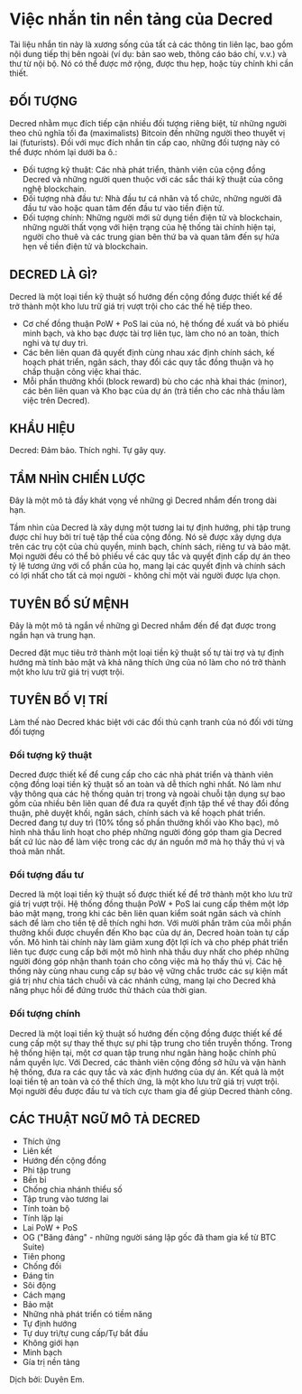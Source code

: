 # Việc nhắn tin nền tảng của Decred
 
Tài liệu nhắn tin này là xương sống của tất cả các thông tin liên lạc, bao gồm nội dung tiếp thị bên ngoài (ví dụ: bản sao web, thông cáo báo chí, v.v.) và thư từ nội bộ. Nó có thể được mở rộng, được thu hẹp, hoặc tùy chỉnh khi cần thiết.
 
 
## ĐỐI TƯỢNG
 
Decred nhằm mục đích tiếp cận nhiều đối tượng riêng biệt, từ những người theo chủ nghĩa tối đa (maximalists) Bitcoin đến những người theo thuyết vị lai (futurists). Đối với mục đích nhắn tin cấp cao, những đối tượng này có thể được nhóm lại dưới ba ô.:
 
* Đối tượng kỹ thuật: Các nhà phát triển, thành viên của cộng đồng Decred và những người quen thuộc với các sắc thái kỹ thuật của công nghệ blockchain.
* Đối tượng nhà đầu tư: Nhà đầu tư cá nhân và tổ chức, những người đã đầu tư vào hoặc quan tâm đến đầu tư vào tiền điện tử.
* Đối tượng chính: Những người mới sử dụng tiền điện tử và blockchain, những người thất vọng với hiện trạng của hệ thống tài chính hiện tại, người cho thuê và các trung gian bên thứ ba và quan tâm đến sự hứa hẹn về tiền điện tử và blockchain.
 
## DECRED LÀ GÌ?
 
Decred là một loại tiền kỹ thuật số hướng đến cộng đồng được thiết kế để trở thành một kho lưu trữ giá trị vượt trội cho các thế hệ tiếp theo.
* Cơ chế đồng thuận PoW + PoS lai của nó, hệ thống đề xuất và bỏ phiếu minh bạch, và kho bạc được tài trợ liên tục, làm cho nó an toàn, thích nghi và tự duy trì.
* Các bên liên quan đã quyết định cùng nhau xác định chính sách, kế hoạch phát triển, ngân sách, thay đổi các quy tắc đồng thuận và họ chấp thuận công việc khai thác.
* Mỗi phần thưởng khối (block reward) bù cho các nhà khai thác (minor), các bên liên quan và Kho bạc của dự án (trả tiền cho các nhà thầu làm việc trên Decred).
 
 
## KHẨU HIỆU
Decred: Đảm bảo. Thích nghi. Tự gây quy.
 
## TẦM NHÌN CHIẾN LƯỢC
Đây là một mô tả đầy khát vọng về những gì Decred nhắm đến trong dài hạn.

Tầm nhìn của Decred là xây dựng một tương lai tự định hướng, phi tập trung được chỉ huy bởi trí tuệ tập thể của cộng đồng. Nó sẽ được xây dựng dựa trên các trụ cột của chủ quyền, minh bạch, chính sách, riêng tư và bảo mật. Mọi người đều có thể bỏ phiếu về các quy tắc và quyết định cấp dự án theo tỷ lệ tương ứng với cổ phần của họ, mang lại các quyết định và chính sách có lợi nhất cho tất cả mọi người - không chỉ một vài người được lựa chọn.
 
## TUYÊN BỐ SỨ MỆNH
 
Đây là một mô tả ngắn về những gì Decred nhắm đến để đạt được trong ngắn hạn và trung hạn.
 
Decred đặt mục tiêu trở thành một loại tiền kỹ thuật số tự tài trợ và tự định hướng mà tính bảo mật và khả năng thích ứng của nó làm cho nó trở thành một kho lưu trữ giá trị vượt trội.

## TUYÊN BỐ VỊ TRÍ
Làm thế nào Decred khác biệt với các đối thủ cạnh tranh của nó đối với từng đối tượng
 
### Đối tượng kỹ thuật
Decred được thiết kế để cung cấp cho các nhà phát triển và thành viên cộng đồng loại tiền kỹ thuật số an toàn và dễ thích nghi nhất. Nó làm như vậy thông qua các hệ thống quản trị trong và ngoài chuỗi tận dụng sự bao gồm của nhiều bên liên quan để đưa ra quyết định tập thể về thay đổi đồng thuận, phê duyệt khối, ngân sách, chính sách và kế hoạch phát triển. Decred đang tự duy trì (10% tổng số phần thưởng khối vào Kho bạc), mô hình nhà thầu linh hoạt cho phép những người đóng góp tham gia Decred bất cứ lúc nào để làm việc trong các dự án nguồn mở mà họ thấy thú vị và thoả mãn nhất.
 
### Đối tượng đầu tư
Decred là một loại tiền kỹ thuật số được thiết kế để trở thành một kho lưu trữ giá trị vượt trội. Hệ thống đồng thuận PoW + PoS lai cung cấp thêm một lớp bảo mật mạng, trong khi các bên liên quan kiểm soát ngân sách và chính sách để làm cho tiền tệ dễ thích nghi hơn. Với mười phần trăm của mỗi phần thưởng khối được chuyển đến Kho bạc của dự án, Decred hoàn toàn tự cấp vốn. Mô hình tài chính này làm giảm xung đột lợi ích và cho phép phát triển liên tục được cung cấp bởi một mô hình nhà thầu duy nhất cho phép những người đóng góp nhận thanh toán cho công việc mà họ thấy thú vị. Các hệ thống này cùng nhau cung cấp sự bảo vệ vững chắc trước các sự kiện mất giá trị như chia tách chuỗi và các nhánh cứng, mang lại cho Decred khả năng phục hồi để đứng trước thử thách của thời gian.
 
### Đối tượng chính
Decred là một loại tiền kỹ thuật số hướng đến cộng đồng được thiết kế để cung cấp một sự thay thế thực sự phi tập trung cho tiền truyền thống. Trong hệ thống hiện tại, một cơ quan tập trung như ngân hàng hoặc chính phủ nắm quyền lực. Với Decred, các thành viên cộng đồng sở hữu và vận hành hệ thống, đưa ra các quy tắc và xác định hướng của dự án. Kết quả là một loại tiền tệ an toàn và có thể thích ứng, là một kho lưu trữ giá trị vượt trội. Mọi người đều được đầu tư và tích cực tham gia để giúp Decred thành công.

## CÁC THUẬT NGỮ MÔ TẢ DECRED
- Thích ứng
- Liên kết
- Hướng đến cộng đồng
- Phi tập trung
- Bền bỉ
- Chống chia nhánh thiểu số
- Tập trung vào tương lai
- Tính toàn bộ
- Tính lặp lại
- Lai PoW + PoS
- OG ("Băng đảng" - những người sáng lập gốc đã tham gia kể từ BTC Suite)
- Tiên phong
- Chống đối
- Đáng tin
- Sôi động
- Cách mạng
- Bảo mật
- Những nhà phát triển có tiềm năng
- Tự định hướng
- Tự duy trì/tự cung cấp/Tự bắt đầu
- Không giới hạn
- Minh bạch
- Gía trị nền tảng

Dịch bởi: Duyên Em.
